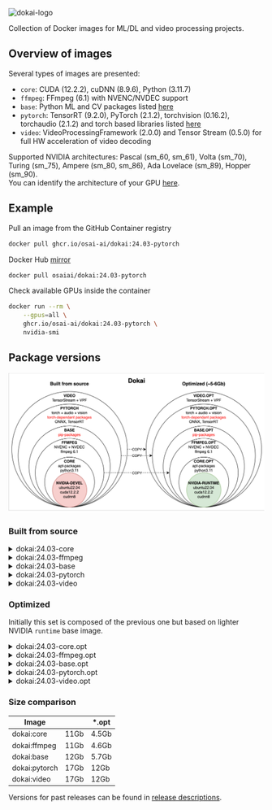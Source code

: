 ![dokai-logo](https://raw.githubusercontent.com/osai-ai/dokai/master/pics/dokai-logo.png)

Collection of Docker images for ML/DL and video processing projects.

## Overview of images

Several types of images are presented:

* `core`: CUDA (12.2.2), cuDNN (8.9.6), Python (3.11.7)
* `ffmpeg`: FFmpeg (6.1) with NVENC/NVDEC support
* `base`: Python ML and CV packages listed [here](docker/requirements/requirements_base.txt)
* `pytorch`: TensorRT (9.2.0), PyTorch (2.1.2), torchvision (0.16.2), torchaudio (2.1.2) and torch based libraries listed [here](docker/requirements/requirements_pytorch.txt)
* `video`: VideoProcessingFramework (2.0.0) and Tensor Stream (0.5.0) for full HW acceleration of video decoding 

Supported NVIDIA architectures: Pascal (sm_60, sm_61), Volta (sm_70), Turing (sm_75), Ampere (sm_80, sm_86), Ada Lovelace (sm_89), Hopper (sm_90).  
You can identify the architecture of your GPU [here](https://arnon.dk/matching-sm-architectures-arch-and-gencode-for-various-nvidia-cards/).

## Example

Pull an image from the GitHub Container registry
```bash
docker pull ghcr.io/osai-ai/dokai:24.03-pytorch
```

Docker Hub [mirror](https://hub.docker.com/r/osaiai/dokai/tags)
```bash
docker pull osaiai/dokai:24.03-pytorch
```

Check available GPUs inside the container
```bash
docker run --rm \
    --gpus=all \
    ghcr.io/osai-ai/dokai:24.03-pytorch \
    nvidia-smi
```

## Package versions

![img.png](pics/comparison.png)

### Built from source

<details><summary>dokai:24.03-core</summary>
<p>

[ghcr.io/osai-ai/dokai:24.03-core](https://github.com/osai-ai/dokai/pkgs/container/dokai/197439540?tag=24.03-core)

Image based on `nvidia/cuda:12.2.2-cudnn8-devel-ubuntu22.04` which includes:

- Ubuntu 22.04 Operational System;
- CUDA (12.2.2);
- cuDNN (8.9.6);
- NVCC;
- etc..

On top of that packages are installed, here's a brief description and purpose of each:

**Python (3.11.8):**
- **python3.11** is a programming language used for scripting and software development.
- **python3.11-dev** contains header files and development tools for building Python extensions.
- **python3.11-distutils** contains utilities for distributing and installing Python packages.
- **python3.11-tk** contains Tkinter, a GUI toolkit for Python.

**Builders, configurators and compilers:**
- **build-essential** package contains essential tools required for building software on Ubuntu, including compilers (gcc, g++, etc.) and build-related tools.
- **Yasm and nasm** are assemblers used for compiling assembly language code into machine-readable format, commonly used in building software.
- **Ninja** is a small build system that is fast and efficient, used as an alternative to GNU Make in some projects.
- **cmake** is a cross-platform build system generator used to control the software compilation process using simple platform-independent configuration files.
- **pkgconf** is a package configuration system used to help locate and configure libraries needed for building software.
- **gfortran** is a GNU Fortran compiler used for compiling Fortran code.
- **autoconf and libtool** are tools for generating configure scripts and managing software builds on various platforms.

**Utilities:**
- **nano, vim, tmux** are text editors and terminal multiplexers used for editing files and managing terminal sessions.
- **unzip** is a utility used to decompress ZIP archives, commonly used for extracting files from compressed archives.
- **git** is a distributed version control system used for tracking changes in source code during software development.
- **wget, curl** are command-line tools used for downloading files from the internet, commonly used in scripts and automation tasks.
- **htop and nvtop** are interactive system monitoring tools used for displaying system resource usage.
- **sysstat** collects and reports system performance statistics, including CPU, memory, and disk usage.

**Libraries:**
- **libsm6, libxext6, libxrender1, libgl1-mesa-glx** libraries for X Window System used for rendering graphics and managing graphical applications.
- **libtcmalloc-minimal4** is a memory allocation library, providing optimized memory management functions.
- **libx264-dev** is a library for encoding H.264 video streams.
- **libsndfile1** is a library for reading and writing audio files.
- **libssl-dev** is a development package for OpenSSL, providing cryptographic functions.
- **libpng-dev and libjpeg-dev** are development libraries for handling PNG and JPEG image formats, respectively.
- **libmp3lame-dev** is a development library for encoding and decoding MP3 audio files.
- **liblapack-dev** is a library for numerical linear algebra functions.
- **libopenblas-dev** is an optimized BLAS (Basic Linear Algebra Subprograms) library.

</p>
</details>

<details><summary>dokai:24.03-ffmpeg</summary>
<p>

[ghcr.io/osai-ai/dokai:24.03-ffmpeg](https://github.com/osai-ai/dokai/pkgs/container/dokai/197439597?tag=24.03-ffmpeg)

Image based on `dokai:24.03-core`:

Additionally, installed:

- FFmpeg (n6.1)
- nv-codec-headers (n12.1.14.0)

</p>
</details>

<details><summary>dokai:24.03-base</summary>
<p>

[ghcr.io/osai-ai/dokai:24.03-base](https://github.com/osai-ai/dokai/pkgs/container/dokai/197440417?tag=24.03-base)

Image based on `dokai:24.03-ffmpeg`:

Additionally, installed:

- Python ML and CV packages: [requirements.txt](./docker/requirements/requirements_base.txt)

</p>
</details>

<details><summary>dokai:24.03-pytorch</summary>
<p>

[ghcr.io/osai-ai/dokai:24.03-pytorch](https://github.com/osai-ai/dokai/pkgs/container/dokai/197441065?tag=24.03-pytorch)

Image based on `dokai:24.03-base`.

Additionally, installed:

- TensorRT (9.2.0)
- MAGMA (2.7.1)
- Pytorch-related packages: [requirements.txt](./docker/requirements/requirements_pytorch.txt)

</p>
</details>

<details><summary>dokai:24.03-video</summary>
<p>

[ghcr.io/osai-ai/dokai:24.03-video](https://github.com/osai-ai/dokai/pkgs/container/dokai/197441254?tag=24.03-video)

Image based on `dokai:24.03-pytorch`.

Additionally, installed:

- VideoProcessingFramework==2.0.0 (source, v2.0.0)  
- tensor-stream==0.5.0 (source, 0.5.0)

</p>
</details>

### Optimized

Initially this set is composed of the previous one but based on lighter NVIDIA `runtime` base image.  

<details><summary>dokai:24.03-core.opt</summary>
<p>

[ghcr.io/osai-ai/dokai:24.03-core.opt](https://github.com/osai-ai/dokai/pkgs/container/dokai/197442036?tag=24.03-core.opt)

Image based on `nvidia/cuda:12.2.2-cudnn8-runtime-ubuntu22.04` and includes the same
additionally installed packages as `dokai:24.03-core`.

</p>
</details>


<details><summary>dokai:24.03-ffmpeg.opt</summary>
<p>

[ghcr.io/osai-ai/dokai:24.03-ffmpeg.opt](https://github.com/osai-ai/dokai/pkgs/container/dokai/197442139?tag=24.03-ffmpeg.opt)

Image based on `dokai:24.03-core.opt`  and includes the same
additionally installed packages as `dokai:24.03-ffmpeg`.

</p>
</details>


<details><summary>dokai:24.03-base.opt</summary>
<p>

[ghcr.io/osai-ai/dokai:24.03-base.opt](https://github.com/osai-ai/dokai/pkgs/container/dokai/197442735?tag=24.03-base.opt)

Image based on `dokai:24.03-ffmpeg.opt`  and includes the same
additionally installed packages as `dokai:24.03-base`.

</p>
</details>


<details><summary>dokai:24.03-pytorch.opt</summary>
<p>

[ghcr.io/osai-ai/dokai:24.03-pytorch.opt](https://github.com/osai-ai/dokai/pkgs/container/dokai/197444201?tag=24.03-pytorch.opt)

Image based on `dokai:24.03-base.opt`  and includes the same
additionally installed packages as `dokai:24.03-pytorch`.

</p>
</details>


<details><summary>dokai:24.03-video.opt</summary>
<p>

[ghcr.io/osai-ai/dokai:24.03-video.opt](https://github.com/osai-ai/dokai/pkgs/container/dokai/197444391?tag=24.03-video.opt)

Image based on `dokai:24.03-pytorch.opt`  and includes the same
additionally installed packages as `dokai:24.03-video`.

</p>
</details>

### Size comparison

| Image         |      | *.opt |
|---------------|------|-------|
| dokai:core    | 11Gb | 4.5Gb |
| dokai:ffmpeg  | 11Gb | 4.6Gb |
| dokai:base    | 12Gb | 5.7Gb |
| dokai:pytorch | 17Gb | 12Gb  |
| dokai:video   | 17Gb | 12Gb  |

Versions for past releases can be found in [release descriptions](https://github.com/osai-ai/dokai/releases).
